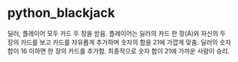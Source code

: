 # python_blackjack

딜러, 플레이어 모두 카드 두 장을 받음.
플레이어는 딜러의 카드 한 장(A)와 자신의 두 장의 카드를 보고 카드를 자유롭게 추가하며 숫자의 합을 21에 가깝게 맞춤.
딜러의 숫자 합이 16 이하면 한 장의 카드를 추가함.
최종적으로 숫자 합이 21에 가까운 사람이 승리.
